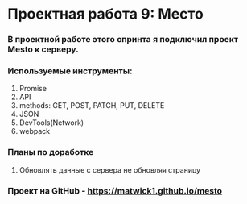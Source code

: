 # Проектная работа 9: Место
### В проектной работе этого спринта я подключил проект Mesto к серверу.
### Используемые инструменты:
1. Promise
2. API
3. methods: GET, POST, PATCH, PUT, DELETE
4. JSON
5. DevTools(Network)
6. webpack

### Планы по доработке
1. Обновлять данные с сервера не обновляя страницу

### Проект на GitHub - https://matwick1.github.io/mesto
